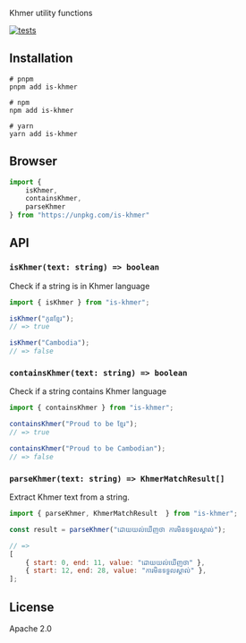 Khmer utility functions

[![tests](https://github.com/seanghay/is-khmer/actions/workflows/tests.yml/badge.svg)](https://github.com/seanghay/is-khmer/actions/workflows/tests.yml)

## Installation

```shell
# pnpm
pnpm add is-khmer

# npm
npm add is-khmer

# yarn
yarn add is-khmer
```

## Browser

```js
import { 
	isKhmer, 
	containsKhmer, 
	parseKhmer 
} from "https://unpkg.com/is-khmer"
```

## API

### `isKhmer(text: string) => boolean`

Check if a string is in Khmer language

```js
import { isKhmer } from "is-khmer";

isKhmer("កូនខ្មែរ");
// => true

isKhmer("Cambodia");
// => false
```

### `containsKhmer(text: string) => boolean`

Check if a string contains Khmer language

```js
import { containsKhmer } from "is-khmer";

containsKhmer("Proud to be ខ្មែរ");
// => true

containsKhmer("Proud to be Cambodian");
// => false
```

### `parseKhmer(text: string) => KhmerMatchResult[]`

Extract Khmer text from a string.


```js
import { parseKhmer, KhmerMatchResult  } from "is-khmer";

const result = parseKhmer("ដោយយល់ឃើញថា ការមិនទទួលស្គាល់");

// =>
[
	{ start: 0, end: 11, value: "ដោយយល់ឃើញថា" },
	{ start: 12, end: 28, value: "ការមិនទទួលស្គាល់" },
];
```


## License

Apache 2.0